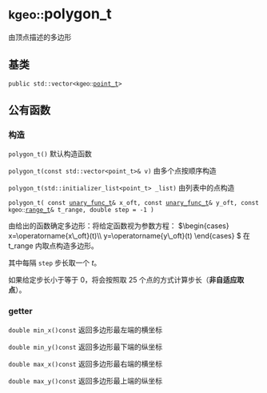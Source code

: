 # <small>kgeo::</small>polygon_t

由顶点描述的多边形

## 基类

`public std::vector<`<small>kgeo::</small>[`point_t`](../../kgeo/point_t)`>`

## 公有函数

### 构造

`polygon_t()` 默认构造函数

`polygon_t(const std::vector<point_t>& v)` 由多个点按顺序构造

`polygon_t(std::initializer_list<point_t> _list)` 由列表中的点构造

`polygon_t(
	const `[`unary_func_t`](../../#unary_func_t)`& x_oft,
    const `[`unary_func_t`](../../#unary_func_t)`& y_oft,
    const `<small>kgeo::</small>[`range_t`](../../kgeo/range_t)`& t_range,
    double step = -1
)
`

由给出的函数确定多边形：将给定函数视为参数方程： $\begin{cases}
x=\operatorname{x\\_oft}(t)\\\\
y=\operatorname{y\\_oft}(t)
\end{cases}
$ 在 $\text{t\_range}$ 内取点构造多边形。

其中每隔 `step` 步长取一个 $t$。

如果给定步长小于等于 0，将会按照取 25 个点的方式计算步长（**非自适应取点**）。

### getter

`double min_x()const` 返回多边形最左端的横坐标

`double min_y()const` 返回多边形最下端的纵坐标

`double max_x()const` 返回多边形最右端的横坐标

`double max_y()const` 返回多边形最上端的纵坐标